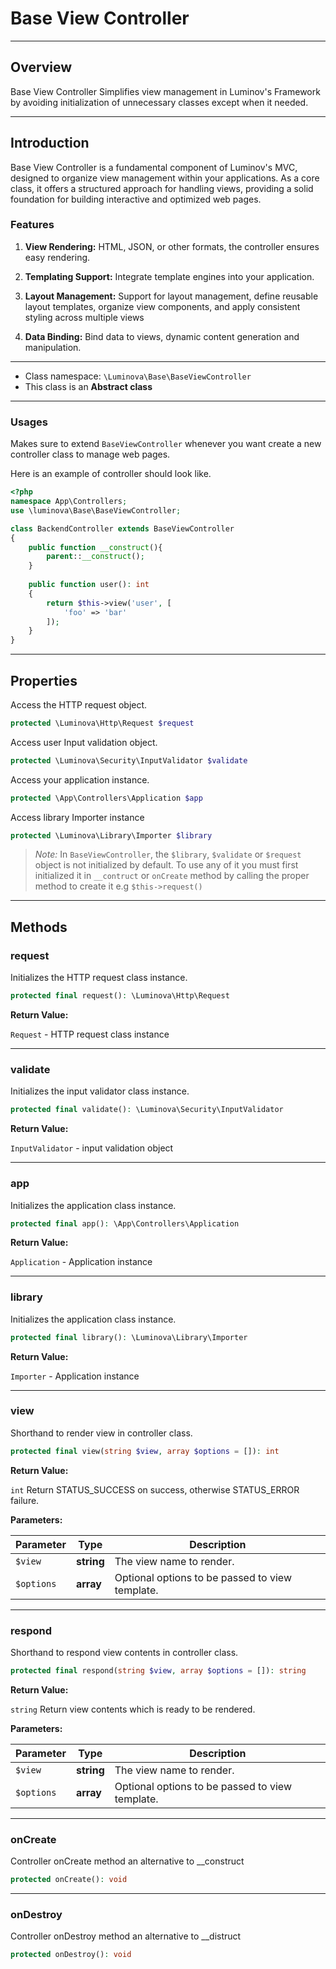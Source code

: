 # Base View Controller

***

## Overview

Base View Controller Simplifies view management in Luminov's Framework by avoiding initialization of unnecessary classes except when it needed.

***

## Introduction

Base View Controller is a fundamental component of Luminov's MVC, designed to organize view management within your applications. As a core class, it offers a structured approach for handling views, providing a solid foundation for building interactive and optimized web pages.

### Features

1. **View Rendering:** HTML, JSON, or other formats, the controller ensures easy rendering.

2. **Templating Support:** Integrate template engines into your application.

3. **Layout Management:** Support for layout management, define reusable layout templates, organize view components, and apply consistent styling across multiple views

4. **Data Binding:** Bind data to views, dynamic content generation and manipulation.

***

* Class namespace: `\Luminova\Base\BaseViewController`
* This class is an **Abstract class**

***

### Usages

Makes sure to extend `BaseViewController` whenever you want create a new controller class to manage web pages.

Here is an example of controller should look like.

```php
<?php 
namespace App\Controllers;
use \luminova\Base\BaseViewController;

class BackendController extends BaseViewController 
{
	public function __construct(){
        parent::__construct();
	}
	
	public function user(): int 
	{
		return $this->view('user', [
		    'foo' => 'bar'
		]);
	}
}
```

***

## Properties

Access the HTTP request object.

```php
protected \Luminova\Http\Request $request
```

Access user Input validation object.

```php
protected \Luminova\Security\InputValidator $validate
```

Access your application instance.

```php
protected \App\Controllers\Application $app
```

Access library Importer instance

```php
protected \Luminova\Library\Importer $library
```

> *Note:*  In `BaseViewController`, the `$library`, `$validate` or `$request` object is not initialized by default.
> To use any of it you must first initialized it in `__contruct` or `onCreate` method by calling the proper method to create it e.g `$this->request()` 

***

## Methods

### request

Initializes the HTTP request class instance.

```php
protected final request(): \Luminova\Http\Request
```

**Return Value:**

`Request` - HTTP request class instance

***

### validate

Initializes the input validator class instance.

```php
protected final validate(): \Luminova\Security\InputValidator
```

**Return Value:**

`InputValidator` - input validation object

***

### app

Initializes the application class instance.

```php
protected final app(): \App\Controllers\Application
```

**Return Value:**

`Application` - Application instance

***

### library

Initializes the application class instance.

```php
protected final library(): \Luminova\Library\Importer
```

**Return Value:**

`Importer` - Application instance

***

### view

Shorthand to render view in controller class.

```php
protected final view(string $view, array $options = []): int
```

**Return Value:**

`int` Return STATUS_SUCCESS on success, otherwise STATUS_ERROR failure.

**Parameters:**

| Parameter | Type | Description |
|-----------|------|-------------|
| `$view` | **string** | The view name to render. |
| `$options` | **array** | Optional options to be passed to view template. |

***

### respond

Shorthand to respond view contents in controller class.

```php
protected final respond(string $view, array $options = []): string
```

**Return Value:**

`string` Return view contents which is ready to be rendered.

**Parameters:**

| Parameter | Type | Description |
|-----------|------|-------------|
| `$view` | **string** | The view name to render. |
| `$options` | **array** | Optional options to be passed to view template. |

***

### onCreate

Controller onCreate method an alternative to __construct

```php
protected onCreate(): void
```

***

### onDestroy

Controller onDestroy method an alternative to __distruct

```php
protected onDestroy(): void
```